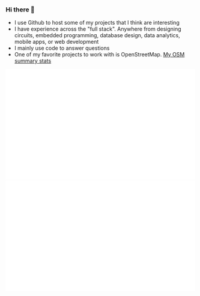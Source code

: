 ### Hi there 👋

- I use Github to host some of my projects that I think are interesting
- I have experience across the "full stack". Anywhere from designing circuits, embedded programming, database design, data analytics, mobile apps, or web development
- I mainly use code to answer questions
- One of my favorite projects to work with is OpenStreetMap. [My OSM summary stats](https://hdyc.neis-one.org/?karsonkevin2)

![My Github summary stats](https://github.com/karsonkevin2/github-stats/blob/master/generated/overview.svg)
![My coding languages](https://github.com/karsonkevin2/github-stats/blob/master/generated/languages.svg)

<!--
### Hi there 👋

**karsonkevin2/karsonkevin2** is a ✨ _special_ ✨ repository because its `README.md` (this file) appears on your GitHub profile.

Here are some ideas to get you started:

- 🔭 I’m currently working on ...
- 🌱 I’m currently learning ...
- 👯 I’m looking to collaborate on ...
- 🤔 I’m looking for help with ...
- 💬 Ask me about ...
- 📫 How to reach me: ...
- 😄 Pronouns: ...
- ⚡ Fun fact: ...
-->
